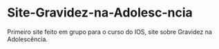 # Site-Gravidez-na-Adolesc-ncia
Primeiro site feito em grupo para o curso do IOS, site sobre Gravidez na Adolescência.
